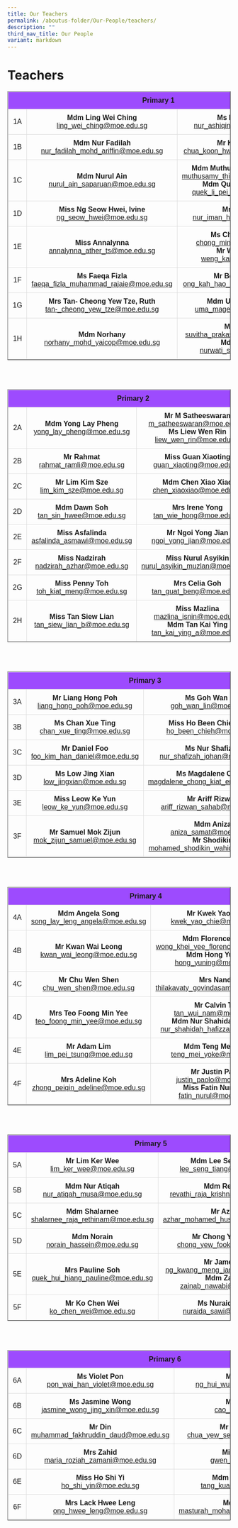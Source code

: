 ```yaml
---
title: Our Teachers
permalink: /aboutus-folder/Our-People/teachers/
description: ""
third_nav_title: Our People
variant: markdown
---
```

Teachers
===========================================

<style>
table {
  font-family: arial, sans-serif;
  border-collapse: collapse;
  width: 100%;
  text-align: center;
}

td, th {
  border: 1px solid #dddddd;
  text-align: center;
  padding: 10px;
}

tr:nth-child(1) {
  background-color: #9d4bfe;
  font-color: #ffffff;
}
</style>

<table border="1">
  <tbody>
  <tr>
    <th colspan="3">Primary 1</th>
  </tr>
  <tr>
<td>1A</td>
<td>
	<b>Mdm Ling Wei Ching</b><br>
	<a href="mailto:ling_wei_ching@moe.edu.sg">ling_wei_ching@moe.edu.sg</a>
</td>
<td>
	<b>Ms Nur Ashiqin</b><br>
	<a href="mailto:nur_ashiqin_saat@moe.edu.sg">nur_ashiqin_saat@moe.edu.sg</a>
</td>
</tr>

<tr>
<td>1B</td>
<td>
	<b>Mdm Nur Fadilah</b><br>
	<a href="mailto:nur_fadilah_mohd_ariffin@moe.edu.sg">nur_fadilah_mohd_ariffin@moe.edu.sg</a>
</td>
<td>
	<b>Mr Kenny Chua</b><br>
	<a href="mailto:chua_koon_hwa_kenny@moe.edu.sg">chua_koon_hwa_kenny@moe.edu.sg</a>
</td>
</tr>

<tr>
<td>1C</td>
<td>
	<b>Mdm Nurul Ain</b><br>
	<a href="mailto:nurul_ain_saparuan@moe.edu.sg">nurul_ain_saparuan@moe.edu.sg</a>
</td>
<td>
	<b>Mdm Muthusamy Thilakavathy</b><br>
	<a href="mailto:muthusamy_thilakavathy@moe.edu.sg">muthusamy_thilakavathy@moe.edu.sg</a>
<br>
	<b>Mdm Quek Li Pei, Grace</b>
<br>
	<a href="mailto:quek_li_pei_grace@moe.edu.sg">quek_li_pei_grace@moe.edu.sg</a>
</td>
</tr>

<tr>
<td>1D</td>
<td>
	<b>Miss Ng Seow Hwei, Ivine</b><br>
	<a href="mailto:ng_seow_hwei@moe.edu.sg">ng_seow_hwei@moe.edu.sg</a>
</td>
<td>
	<b>Mr Nur Iman</b><br>
	<a href="mailto:nur_iman_hashim@moe.edu.sg">nur_iman_hashim@moe.edu.sg</a>
</td>
</tr>

<tr>
<td>1E</td>
<td>
	<b>Miss Annalynna</b><br>
	<a href="mailto:annalynna_ather_ts@moe.edu.sg">annalynna_ather_ts@moe.edu.sg</a>
</td>
<td>
	<b>Ms Chong Ming Jia</b><br>
	<a href="mailto:chong_ming_jia@moe.edu.sg">chong_ming_jia@moe.edu.sg</a>
<br>
	<b>Mr Weng Kaibin</b>
<br>
	<a href="mailto:weng_kaibin@moe.edu.sg">weng_kaibin@moe.edu.sg</a>
</td>
</tr>

<tr>
<td>1F</td>
<td>
	<b>Ms Faeqa Fizla</b><br>
	<a href="mailto:faeqa_fizla_muhammad_rajaie@moe.edu.sg">faeqa_fizla_muhammad_rajaie@moe.edu.sg</a>
</td>
<td>
	<b>Mr Benjamin Ong</b><br>
	<a href="mailto:ong_kah_hao_benjamin@moe.edu.sg">ong_kah_hao_benjamin@moe.edu.sg</a>
</td>
</tr>

<tr>
<td>1G</td>
<td>
	<b>Mrs Tan- Cheong Yew Tze, Ruth</b><br>
	<a href="mailto:tan-_cheong_yew_tze@moe.edu.sg">tan-_cheong_yew_tze@moe.edu.sg</a>
</td>
<td>
	<b>Mdm Uma Mageswari</b><br>
	<a href="mailto:uma_mageswari@moe.edu.sg">uma_mageswari@moe.edu.sg</a>
</td>
</tr>

<tr>
<td>1H</td>
<td>
	<b>Mdm Norhany</b><br>
	<a href="mailto:norhany_mohd_yaicop@moe.edu.sg">norhany_mohd_yaicop@moe.edu.sg</a>
</td>
<td>
	<b>Ms Suvitha</b><br>
	<a href="mailto:suvitha_prakass_pillay@moe.edu.sg">suvitha_prakass_pillay@moe.edu.sg</a>
<br>
	<b>Mdm Nurwati</b>
<br>
	<a href="mailto:nurwati_sarip@moe.edu.sg">nurwati_sarip@moe.edu.sg</a>
</td>
</tr>

  
</tbody>
</table>
<br><br>

<table border="1">
  <tbody>
  <tr>
    <th colspan="3">Primary 2</th>
  </tr>
  <tr>
<td>2A</td>
<td>
	<b>Mdm Yong Lay Pheng</b><br>
	<a href="mailto:yong_lay_pheng@moe.edu.sg">yong_lay_pheng@moe.edu.sg</a>
</td>
<td>
	<b>Mr M Satheeswaran</b><br>
	<a href="mailto:m_satheeswaran@moe.edu.sg">m_satheeswaran@moe.edu.sg</a>
<br>
	<b>Ms Liew Wen Rin</b>
<br>
	<a href="mailto:liew_wen_rin@moe.edu.sg">liew_wen_rin@moe.edu.sg</a>
</td>
</tr>

<tr>
<td>2B</td>
<td>
	<b>Mr Rahmat</b><br>
	<a href="mailto:rahmat_ramli@moe.edu.sg">rahmat_ramli@moe.edu.sg</a>
</td>
<td>
	<b>Miss Guan Xiaoting</b><br>
	<a href="mailto:guan_xiaoting@moe.edu.sg">guan_xiaoting@moe.edu.sg</a>
</td>
</tr>

<tr>
<td>2C</td>
<td>
	<b>Mr Lim Kim Sze</b><br>
	<a href="mailto:lim_kim_sze@moe.edu.sg">lim_kim_sze@moe.edu.sg</a>
</td>
<td>
	<b>Mdm Chen Xiao Xiao</b><br>
	<a href="mailto:chen_xiaoxiao@moe.edu.sg">chen_xiaoxiao@moe.edu.sg</a>
</td>
</tr>

<tr>
<td>2D</td>
<td>
	<b>Mdm Dawn Soh</b><br>
	<a href="mailto:tan_sin_hwee@moe.edu.sg">tan_sin_hwee@moe.edu.sg</a>
</td>
<td>
	<b>Mrs Irene Yong</b><br>
	<a href="mailto:tan_wie_hong@moe.edu.sg">tan_wie_hong@moe.edu.sg</a>
</td>
</tr>

<tr>
<td>2E</td>
<td>
	<b>Miss Asfalinda</b><br>
	<a href="mailto:asfalinda_asmawi@moe.edu.sg">asfalinda_asmawi@moe.edu.sg</a>
</td>
<td>
	<b>Mr Ngoi Yong Jian</b><br>
	<a href="mailto:ngoi_yong_jian@moe.edu.sg">ngoi_yong_jian@moe.edu.sg</a>
</td>
</tr>

<tr>
<td>2F</td>
<td>
	<b>Miss Nadzirah</b><br>
	<a href="mailto:nadzirah_azhar@moe.edu.sg">nadzirah_azhar@moe.edu.sg</a>
</td>
<td>
	<b>Miss Nurul Asyikin</b><br>
	<a href="mailto:nurul_asyikin_muzlan@moe.edu.sg">nurul_asyikin_muzlan@moe.edu.sg</a>
</td>
</tr>

<tr>
<td>2G</td>
<td>
	<b>Miss Penny Toh</b><br>
	<a href="mailto:toh_kiat_meng@moe.edu.sg">toh_kiat_meng@moe.edu.sg</a>
</td>
<td>
	<b>Mrs Celia Goh</b><br>
	<a href="mailto:tan_guat_beng@moe.edu.sg">tan_guat_beng@moe.edu.sg</a>
</td>
</tr>

<tr>
<td>2H</td>
<td>
	<b>Miss Tan Siew Lian</b><br>
	<a href="mailto:tan_siew_lian_b@moe.edu.sg">tan_siew_lian_b@moe.edu.sg</a>
</td>
<td>
	<b>Miss Mazlina</b><br>
	<a href="mailto:mazlina_isnin@moe.edu.sg">mazlina_isnin@moe.edu.sg</a>
<br>
	<b>Mdm Tan Kai Ying</b>
<br>
	<a href="mailto:tan_kai_ying_a@moe.edu.sg">tan_kai_ying_a@moe.edu.sg</a>
</td>
</tr>
  
</tbody>
</table>
<br><br>

<table border="1">
  <tbody>
  <tr>
    <th colspan="3">Primary 3</th>
  </tr>
  <tr>
<td>3A</td>
<td>
	<b>Mr Liang Hong Poh</b><br>
	<a href="mailto:liang_hong_poh@moe.edu.sg">liang_hong_poh@moe.edu.sg</a>
</td>
<td>
	<b>Ms Goh Wan Lin</b><br>
	<a href="mailto:goh_wan_lin@moe.edu.sg">goh_wan_lin@moe.edu.sg</a>
</td>
</tr>

<tr>
<td>3B</td>
<td>
	<b>Ms Chan Xue Ting</b><br>
	<a href="mailto:chan_xue_ting@moe.edu.sg">chan_xue_ting@moe.edu.sg</a>
</td>
<td>
	<b>Miss Ho Been Chieh, Jane</b><br>
	<a href="mailto:ho_been_chieh@moe.edu.sg">ho_been_chieh@moe.edu.sg</a>
</td>
</tr>

<tr>
<td>3C</td>
<td>
	<b>Mr Daniel Foo</b><br>
	<a href="mailto:foo_kim_han_daniel@moe.edu.sg">foo_kim_han_daniel@moe.edu.sg</a>
</td>
<td>
	<b>Ms Nur Shafizah</b><br>
	<a href="mailto:nur_shafizah_johan@moe.edu.sg">nur_shafizah_johan@moe.edu.sg</a>
</td>
</tr>

<tr>
<td>3D</td>
<td>
	<b>Ms Low Jing Xian</b><br>
	<a href="mailto:low_jingxian@moe.edu.sg">low_jingxian@moe.edu.sg</a>
</td>
<td>
	<b>Ms Magdalene Chong</b><br>
	<a href="mailto:magdalene_chong_kiat_en@moe.edu.sg">magdalene_chong_kiat_en@moe.edu.sg</a>
</td>
</tr>

<tr>
<td>3E</td>
<td>
	<b>Miss Leow Ke Yun</b><br>
	<a href="mailto:leow_ke_yun@moe.edu.sg">leow_ke_yun@moe.edu.sg</a>
</td>
<td>
	<b>Mr Ariff Rizwan</b><br>
	<a href="mailto:ariff_rizwan_sahab@moe.edu.sg">ariff_rizwan_sahab@moe.edu.sg</a>
</td>
</tr>

<tr>
<td>3F</td>
<td>
	<b>Mr Samuel Mok Zijun</b><br>
	<a href="mailto:mok_zijun_samuel@moe.edu.sg">mok_zijun_samuel@moe.edu.sg</a>
</td>
<td>
	<b>Mdm Aniza</b><br>
	<a href="mailto:aniza_samat@moe.edu.sg">aniza_samat@moe.edu.sg</a>
<br>
	<b>Mr Shodikin</b><br>
	<a href="mailto:mohamed_shodikin_wahid@moe.edu.sg">mohamed_shodikin_wahid@moe.edu.sg</a>
</td>
</tr>
  
</tbody>
</table>
<br><br>

<table border="1">
  <tbody>
  <tr>
    <th colspan="3">Primary 4</th>
  </tr>
 <tr>
<td>4A</td>
<td>
	<b>Mdm Angela Song</b><br>
	<a href="mailto:song_lay_leng_angela@moe.edu.sg">song_lay_leng_angela@moe.edu.sg</a>
</td>
<td>
	<b>Mr Kwek Yao Chie</b><br>
	<a href="mailto:kwek_yao_chie@moe.edu.sg">kwek_yao_chie@moe.edu.sg</a>
</td>
</tr>

<tr>
<td>4B</td>
<td>
	<b>Mr Kwan Wai Leong</b><br>
	<a href="mailto:kwan_wai_leong@moe.edu.sg">kwan_wai_leong@moe.edu.sg</a>
</td>
<td>
	<b>Mdm Florence Wong</b><br>
	<a href="mailto:wong_khei_yee_florence@moe.edu.sg">wong_khei_yee_florence@moe.edu.sg</a>
<br>
	<b>Mdm Hong Yuning</b><br>
	<a href="mailto:hong_yuning@moe.edu.sg">hong_yuning@moe.edu.sg</a>
</td>
</tr>

<tr>
<td>4C</td>
<td>
	<b>Mr Chu Wen Shen</b><br>
	<a href="mailto:chu_wen_shen@moe.edu.sg">chu_wen_shen@moe.edu.sg</a>
</td>
<td>
	<b>Mrs Nanda</b><br>
	<a href="mailto:thilakavaty_govindasamy@moe.edu.sg">thilakavaty_govindasamy@moe.edu.sg</a>
</td>
</tr>

<tr>
<td>4D</td>
<td>
	<b>Mrs Teo Foong Min Yee</b><br>
	<a href="mailto:teo_foong_min_yee@moe.edu.sg">teo_foong_min_yee@moe.edu.sg</a>
</td>
<td>
	<b>Mr Calvin Tan</b><br>
	<a href="mailto:tan_wui_nam@moe.edu.sg">tan_wui_nam@moe.edu.sg</a>
<br>
	<b>Mdm Nur Shahidah Hafizza</b><br>
	<a href="mailto:nur_shahidah_hafizza@moe.edu.sg">nur_shahidah_hafizza@moe.edu.sg</a>
</td>
</tr>

<tr>
<td>4E</td>
<td>
	<b>Mr Adam Lim</b><br>
	<a href="mailto:lim_pei_tsung@moe.edu.sg">lim_pei_tsung@moe.edu.sg</a>
</td>
<td>
	<b>Mdm Teng Mei Yoke</b><br>
	<a href="teng_mei_yoke@moe.edu.sg">teng_mei_yoke@moe.edu.sg</a>
</td>
</tr>

<tr>
<td>4F</td>
<td>
	<b>Mrs Adeline Koh</b><br>
	<a href="mailto:zhong_peiqin_adeline@moe.edu.sg">zhong_peiqin_adeline@moe.edu.sg</a>
</td>
<td>
	<b>Mr Justin Paolo</b><br>
	<a href="mailto:justin_paolo@moe.edu.sg">justin_paolo@moe.edu.sg</a>
<br>
	<b>Miss Fatin Nurul Ain</b><br>
	<a href="mailto:fatin_nurul@moe.edu.sg">fatin_nurul@moe.edu.sg</a>
</td>
</tr>
  
</tbody>
</table>
<br><br>

<table border="1">
  <tbody>
  <tr>
    <th colspan="3">Primary 5</th>
  </tr>
 <tr>
<td>5A</td>
<td>
	<b>Mr Lim Ker Wee</b><br>
	<a href="mailto:lim_ker_wee@moe.edu.sg">lim_ker_wee@moe.edu.sg</a>
</td>
<td>
	<b>Mdm Lee Seng Tiang</b><br>
	<a href="mailto:lee_seng_tiang@moe.edu.sg">lee_seng_tiang@moe.edu.sg</a>
</td>
</tr>

<tr>
<td>5B</td>
<td>
	<b>Mdm Nur Atiqah</b><br>
	<a href="mailto:nur_atiqah_musa@moe.edu.sg">nur_atiqah_musa@moe.edu.sg</a>
</td>
<td>
	<b>Mdm Revathi</b><br>
	<a href="mailto:revathi_raja_krishnan@moe.edu.sg">revathi_raja_krishnan@moe.edu.sg</a>
</td>
</tr>

<tr>
<td>5C</td>
<td>
	<b>Mdm Shalarnee</b><br>
	<a href="mailto:shalarnee_raja_rethinam@moe.edu.sg">shalarnee_raja_rethinam@moe.edu.sg</a>
</td>
<td>
	<b>Mr Azhar</b><br>
	<a href="mailto:azhar_mohamed_hussain@moe.edu.sg">azhar_mohamed_hussain@moe.edu.sg</a>
</td>
</tr>

<tr>
<td>5D</td>
<td>
	<b>Mdm Norain</b><br>
	<a href="mailto:norain_hassein@moe.edu.sg">norain_hassein@moe.edu.sg</a>
</td>
<td>
	<b>Mr Chong Yew Fook</b><br>
	<a href="mailto:chong_yew_fook@moe.edu.sg">chong_yew_fook@moe.edu.sg</a>
</td>
</tr>

<tr>
<td>5E</td>
<td>
	<b>Mrs Pauline Soh</b><br>
	<a href="mailto:quek_hui_hiang_pauline@moe.edu.sg">quek_hui_hiang_pauline@moe.edu.sg</a>
</td>
<td>
	<b>Mr James Ng</b><br>
	<a href="mailto:ng_kwang_meng_james@moe.edu.sg">ng_kwang_meng_james@moe.edu.sg</a>
<br>
	<b>Mdm Zainab</b><br>
	<a href="mailto:zainab_nawabi@moe.edu.sg">zainab_nawabi@moe.edu.sg</a>
</td>
</tr>

<tr>
<td>5F</td>
<td>
	<b>Mr Ko Chen Wei</b><br>
	<a href="mailto:ko_chen_wei@moe.edu.sg">ko_chen_wei@moe.edu.sg</a>
</td>
<td>
	<b>Ms Nuraida Sawi</b><br>
	<a href="mailto:nuraida_sawi@moe.edu.sg">nuraida_sawi@moe.edu.sg</a>
</td>
</tr>


  
</tbody>
</table>
<br><br>

<table border="1">
  <tbody>
  <tr>
    <th colspan="3">Primary 6</th>
  </tr>
 <tr>
<td>6A</td>
<td>
	<b>Ms Violet Pon</b><br>
	<a href="mailto:pon_wai_han_violet@moe.edu.sg">pon_wai_han_violet@moe.edu.sg</a>
</td>
<td>
	<b>Ms Casey Ng</b><br>
	<a href="mailto:ng_hui_wun_casey@moe.edu.sg">ng_hui_wun_casey@moe.edu.sg</a>
</td>
</tr>

<tr>
<td>6B</td>
<td>
	<b>Ms Jasmine Wong</b><br>
	<a href="mailto:jasmine_wong_jing_xin@moe.edu.sg">jasmine_wong_jing_xin@moe.edu.sg</a>
</td>
<td>
	<b>Mdm Cao Liu</b><br>
	<a href="mailto:cao_liu@moe.edu.sg">cao_liu@moe.edu.sg</a>
</td>
</tr>

<tr>
<td>6C</td>
<td>
	<b>Mr Din</b><br>
	<a href="mailto:muhammad_fakhruddin_daud@moe.edu.sg">muhammad_fakhruddin_daud@moe.edu.sg</a>
</td>
<td>
	<b>Mr Michael Chua</b><br>
	<a href="mailto:chua_yew_sein_michael@moe.edu.sg">chua_yew_sein_michael@moe.edu.sg</a>
</td>
</tr>

<tr>
<td>6D</td>
<td>
	<b>Mrs Zahid</b><br>
	<a href="mailto:maria_roziah_zamani@moe.edu.sg">maria_roziah_zamani@moe.edu.sg</a>
</td>
<td>
	<b>Miss Gwen Toh</b><br>
	<a href="mailto:gwen_toh@moe.edu.sg">gwen_toh@moe.edu.sg</a>
</td>
</tr>

<tr>
<td>6E</td>
<td>
	<b>Miss Ho Shi Yi</b><br>
	<a href="mailto:ho_shi_yin@moe.edu.sg">ho_shi_yin@moe.edu.sg</a>
</td>
<td>
	<b>Mdm Tang Kuan Ying</b><br>
	<a href="mailto:tang_kuan_ying@moe.edu.sg">tang_kuan_ying@moe.edu.sg</a>
</td>
</tr>

<tr>
<td>6F</td>
<td>
	<b>Mrs Lack Hwee Leng</b><br>
	<a href="mailto:ong_hwee_leng@moe.edu.sg">ong_hwee_leng@moe.edu.sg</a>
</td>
<td>
	<b>Mdm Masturah</b><br>
	<a href="mailto:masturah_mohamed_mashoo@moe.edu.sg">masturah_mohamed_mashoo@moe.edu.sg</a>
</td>
</tr>
  
</tbody></table>